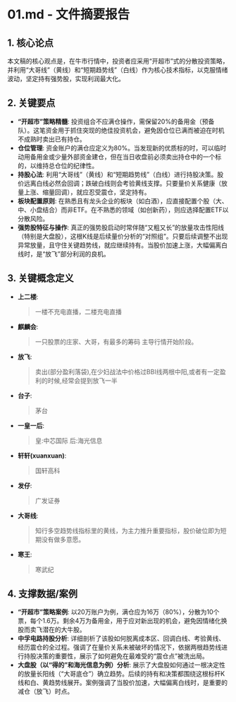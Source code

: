 # 01.md - 文件摘要报告

## 1. 核心论点
本文稿的核心观点是，在牛市行情中，投资者应采用“开超市”式的分散投资策略，并利用“大哥线”（黄线）和“短期趋势线”（白线）作为核心技术指标，以克服情绪波动，坚定持有强势股，实现利润最大化。

## 2. 关键要点
- **“开超市”策略精髓**: 投资组合不应满仓操作，需保留20%的备用金（预备队）。这笔资金用于抓住突现的绝佳投资机会，避免因仓位已满而被迫在时机不成熟时卖出已有持仓。
- **仓位管理**: 资金账户的满仓应定义为80%。当发现新的优质标的时，可以临时动用备用金或少量外部资金建仓，但在当日收盘前必须卖出持仓中的一个标的，以维持总仓位的纪律性。
- **持股心法**: 利用“大哥线”（黄线）和“短期趋势线”（白线）进行持股决策。股价远离白线必然会回调；跌破白线则会考验黄线支撑。只要量价关系健康（放量上涨、缩量回调），就应忍受震仓，坚定持有。
- **板块配置原则**: 在熟悉且有龙头企业的板块（如白酒），应直接配置个股（大、中、小盘结合）而非ETF。在不熟悉的领域（如创新药），则应选择配置ETF以分散风险。
- **强势股特征与操作**: 真正的强势股启动时常伴随“又粗又长”的放量攻击性阳线（特别是大盘股），这根K线是后续量价分析的“对照组”。只要后续调整不出现异常放量，且守住关键趋势线，就应继续持有。当股价加速上涨，大幅偏离白线时，是“放飞”部分利润的良机。

## 3. 关键概念定义
- **上二楼**: 
  > 一楼不充电直播，二楼充电直播
- **麒麟会**: 
  > 一只股票的庄家、大哥，有最多的筹码 主导行情开始阶段。
- **放飞**: 
  > 卖出(部分盈利落袋),在少妇战法中价格过BBI线两根中阳,或者有一定盈利的时候,经常会提到放飞一半
- **台子**: 
  > 茅台
- **一皇一后**: 
  > 皇:中芯国际
  > 后:海光信息
- **轩轩(xuanxuan)**: 
  > 国轩高科
- **发仔**: 
  > 广发证券
- **大哥线**: 
  > 知行多空趋势线指标里的黄线，为主力推升重要指标，股价破位即为短期没有做多意愿。
- **寒王**: 
  > 寒武纪

## 4. 支撑数据/案例
- **“开超市”策略案例**: 以20万账户为例，满仓应为16万（80%），分散为10个票，每个1.6万。剩余4万为备用金，用于应对新出现的机会，避免因情绪化换股而卖飞潜在的大牛股。
- **中孚电路持股分析**: 详细剖析了该股如何脱离成本区、回调白线、考验黄线、经历震仓的全过程。强调了在量价关系未被破坏的情况下，依据两根趋势线进行持股决策的重要性，展示了如何避免在最难受的“震仓点”被洗出局。
- **大盘股（以“得的”和海光信息为例）分析**: 展示了大盘股如何通过一根决定性的放量长阳线（“大哥底仓”）确立趋势。后续的持有和决策都围绕这根标杆K线和白、黄趋势线展开。案例强调了当股价加速，大幅偏离白线时，是重要的减仓（放飞）时点。